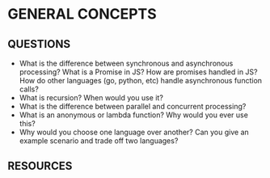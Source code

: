 # GENERAL CONCEPTS

## QUESTIONS

- What is the difference between synchronous and asynchronous processing? What is a Promise in JS? How are promises handled in JS? How do other languages (go, python, etc) handle asynchronous function calls?
- What is recursion? When would you use it?
- What is the difference between parallel and concurrent processing?
- What is an anonymous or lambda function? Why would you ever use this?
- Why would you choose one language over another? Can you give an example scenario and trade off two languages?

## RESOURCES

